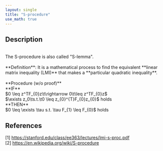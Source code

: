 ```yaml
---
layout: single
title: "S-procedure"
use_math: true
---
```


## Description
<br>
The S-procedure is also called "S-lemma". <br><br>
**Definition**: It is a mathematical process to find the equivalent **linear matrix inequality (LMI)** that makes a **particular quadratic inequality**. <br><br>
**Procedure (w/o proof)** <br>
**IF** <br>
$0 \leq z^TF_{0}z\t\rightarrow 0\t\leq z^TF_{0}z$ <br>
$\exists z_0\ts.t.\t0 \leq z_{0}^{T}F_{0}z_{0}$ holds <br>
**THEN**  <br>
$0 \leq \exists \tau s.t. \tau F_{1} \leq F_{0}$ holds <br>
 
## References
[1] <https://stanford.edu/class/ee363/lectures/lmi-s-proc.pdf> <br>
[2] <https://en.wikipedia.org/wiki/S-procedure> 
